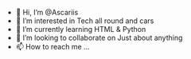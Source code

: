 - 👋 Hi, I’m @Ascariis
- 👀 I’m interested in Tech all round and cars
- 🌱 I’m currently learning HTML & Python
- 💞️ I’m looking to collaborate on Just about anything
- 📫 How to reach me ...

<!---
Ascariis/Ascariis is a ✨ special ✨ repository because its `README.md` (this file) appears on your GitHub profile.
You can click the Preview link to take a look at your changes.
--->
